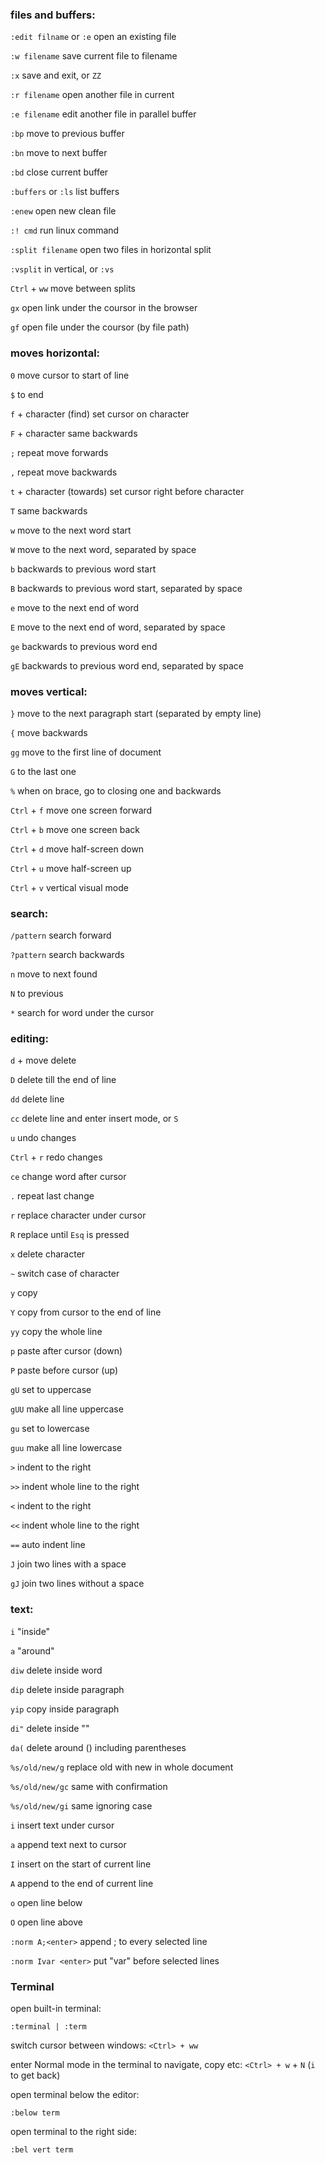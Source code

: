 ### files and buffers:

`:edit filname` or `:e` open an existing file

`:w filename` save current file to filename

`:x` save and exit, or `ZZ`

`:r filename` open another file in current

`:e filename` edit another file in parallel buffer

`:bp` move to previous buffer

`:bn` move to next buffer

`:bd` close current buffer

`:buffers` or `:ls` list buffers

`:enew` open new clean file

`:! cmd` run linux command

`:split filename` open two files in horizontal split

`:vsplit` in vertical, or `:vs`

`Ctrl` + `ww` move between splits

`gx` open link under the coursor in the browser

`gf` open file under the coursor (by file path)

### moves horizontal:

`0` move cursor to start of line

`$` to end

`f` + character (find) set cursor on character

`F` + character same backwards

`;` repeat move forwards

`,` repeat move backwards

`t` + character (towards) set cursor right before character

`T` same backwards

`w` move to the next word start

`W` move to the next word, separated by space

`b` backwards to previous word start

`B` backwards to previous word start, separated by space

`e` move to the next end of word

`E` move to the next end of word, separated by space

`ge` backwards to previous word end

`gE` backwards to previous word end, separated by space

### moves vertical:

`}` move to the next paragraph start (separated by empty line)

`{` move backwards

`gg` move to the first line of document

`G` to the last one

`%` when on brace, go to closing one and backwards

`Ctrl` + `f` move one screen forward

`Ctrl` + `b` move one screen back

`Ctrl` + `d` move half-screen down

`Ctrl` + `u` move half-screen up

`Ctrl` + `v` vertical visual mode

### search:

`/pattern` search forward

`?pattern` search backwards

`n` move to next found

`N` to previous

`*` search for word under the cursor

### editing:

`d` + move delete

`D` delete till the end of line

`dd` delete line

`cc` delete line and enter insert mode, or `S`

`u` undo changes

`Ctrl` + `r` redo changes

`ce` change word after cursor

`.` repeat last change

`r` replace character under cursor

`R` replace until `Esq` is pressed

`x` delete character

`~` switch case of character

`y` copy

`Y` copy from cursor to the end of line

`yy` copy the whole line

`p` paste after cursor (down)

`P` paste before cursor (up)

`gU` set to uppercase

`gUU` make all line uppercase

`gu` set to lowercase

`guu` make all line lowercase

`>` indent to the right

`>>` indent whole line to the right

`<` indent to the right

`<<` indent whole line to the right

`==` auto indent line

`J` join two lines with a space

`gJ` join two lines without a space

### text:

`i` "inside"

`a` "around"

`diw` delete inside word

`dip` delete inside paragraph

`yip` copy inside paragraph

`di"` delete inside ""

`da(` delete around () including parentheses

`%s/old/new/g` replace old with new in whole document

`%s/old/new/gc` same with confirmation

`%s/old/new/gi` same ignoring case

`i` insert text under cursor

`a` append text next to cursor

`I` insert on the start of current line

`A` append to the end of current line

`o` open line below

`O` open line above

`:norm A;<enter>` append ; to every selected line

`:norm Ivar <enter>` put "var" before selected lines

### Terminal

open built-in terminal:
```
:terminal | :term
```

switch cursor between windows:
`<Ctrl> + ww`

enter Normal mode in the terminal to navigate, copy etc:
`<Ctrl> + w` +  `N` (`i` to get back)

open terminal below the editor:
```
:below term
```

open terminal to the right side:
```
:bel vert term
```





